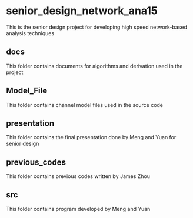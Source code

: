 # senior_design_network_ana15
This is the senior design project for developing high speed network-based analysis techniques

## docs
This folder contains documents for algorithms and derivation used in the project

## Model_File
This folder contains channel model files used in the source code

## presentation
This folder contains the final presentation done by Meng and Yuan for senior design

## previous_codes
This folder contains previous codes written by James Zhou

## src
This folder contains program developed by Meng and Yuan


